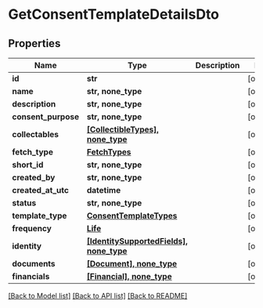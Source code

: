 # GetConsentTemplateDetailsDto


## Properties
Name | Type | Description | Notes
------------ | ------------- | ------------- | -------------
**id** | **str** |  | [optional] 
**name** | **str, none_type** |  | [optional] 
**description** | **str, none_type** |  | [optional] 
**consent_purpose** | **str, none_type** |  | [optional] 
**collectables** | [**[CollectibleTypes], none_type**](CollectibleTypes.md) |  | [optional] 
**fetch_type** | [**FetchTypes**](FetchTypes.md) |  | [optional] 
**short_id** | **str, none_type** |  | [optional] 
**created_by** | **str, none_type** |  | [optional] 
**created_at_utc** | **datetime** |  | [optional] 
**status** | **str, none_type** |  | [optional] 
**template_type** | [**ConsentTemplateTypes**](ConsentTemplateTypes.md) |  | [optional] 
**frequency** | [**Life**](Life.md) |  | [optional] 
**identity** | [**[IdentitySupportedFields], none_type**](IdentitySupportedFields.md) |  | [optional] 
**documents** | [**[Document], none_type**](Document.md) |  | [optional] 
**financials** | [**[Financial], none_type**](Financial.md) |  | [optional] 

[[Back to Model list]](../README.md#documentation-for-models) [[Back to API list]](../README.md#documentation-for-api-endpoints) [[Back to README]](../README.md)


